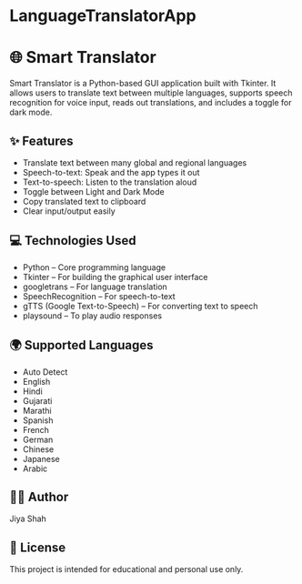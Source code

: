 # LanguageTranslatorApp
# 🌐 Smart Translator

Smart Translator is a Python-based GUI application built with Tkinter. It allows users to translate text between multiple languages, supports speech recognition for voice input, reads out translations, and includes a toggle for dark mode.

## ✨ Features

- Translate text between many global and regional languages
- Speech-to-text: Speak and the app types it out
- Text-to-speech: Listen to the translation aloud
- Toggle between Light and Dark Mode
- Copy translated text to clipboard
- Clear input/output easily

## 💻 Technologies Used

- Python – Core programming language
- Tkinter – For building the graphical user interface
- googletrans – For language translation
- SpeechRecognition – For speech-to-text
- gTTS (Google Text-to-Speech) – For converting text to speech
- playsound – To play audio responses

## 🌍 Supported Languages

- Auto Detect
- English
- Hindi
- Gujarati
- Marathi
- Spanish
- French
- German
- Chinese
- Japanese
- Arabic

## 🧑‍💻 Author

Jiya Shah

## 📄 License

This project is intended for educational and personal use only.
